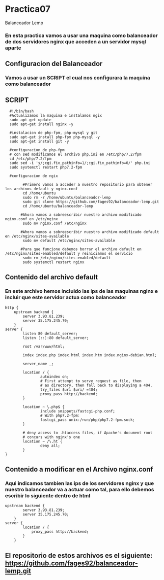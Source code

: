 # Practica07
Balanceador Lemp
### En esta practica vamos a usar una maquina como balanceador de dos servidores nginx que acceden a un servidor mysql aparte

## Configuracion del Balanceador
### Vamos a usar un SCRIPT el cual nos configurara la maquina como balanceador
## SCRIPT
```
  #!/bin/bash
  #Actualizamos la maquina e instalamos ngix
  sudo apt-get update
  sudo apt-get install nginx -y

  #instalacion de php-fpm, php-mysql y git
  sudo apt-get install php-fpm php-mysql -y
  sudo apt-get install git -y

  #configuracion de php-fpm
  # con sed modificamos el archivo php.ini en /etc/php/7.2/fpm
  cd /etc/php/7.2/fpm
  sudo sed -i 's/;cgi.fix_pathinfo=1/;cgi.fix_pathinfo=0/' php.ini
  sudo systemctl restart php7.2-fpm

  #configuracion de ngix
  
        #Primero vamos a acceder a nuestro repositorio para obtener los archivos default y nginx.conf
        cd /home/ubuntu
        sudo rm -r /home/ubuntu/balanceador-lemp
        sudo git clone https://github.com/fages92/balanceador-lemp.git
        cd /home/ubuntu/balanceador-lemp
       
       #Ahora vamos a sobreescribir nuestro archivo modificado nginx.conf en /etc/nginx
        sudo mv nginx.conf /etc/nginx
       
       #Ahora vamos a sobreescribir nuestro archivo modificado default en /etc/nginx/sites-available
        sudo mv default /etc/nginx/sites-available
       
       #Para que funcione debemos borrar el archivo default en /etc/nginx/sites-enabled/default y reiniciamos el servicio
        sudo rm /etc/nginx/sites-enabled/default
        sudo systemctl restart nginx
```
## Contenido del archivo default
### En este archivo hemos incluido las ips de las maquinas nginx e incluir que este servidor actua como balanceador
```
http {
    upstream backend {
        server 3.93.81.239;
        server 35.175.245.70;
    }
server {
        listen 80 default_server;
        listen [::]:80 default_server;

        root /var/www/html;

        index index.php index.html index.htm index.nginx-debian.html;

        server_name _;

        location / {
                autoindex on;
                # First attempt to serve request as file, then
                # as directory, then fall back to displaying a 404.
                try_files $uri $uri/ =404;
                proxy_pass http://backend;
        }

        location ~ \.php$ {
                include snippets/fastcgi-php.conf;
                # With php7.2-fpm:
                fastcgi_pass unix:/run/php/php7.2-fpm.sock;
        }

        # deny access to .htaccess files, if Apache's document root
        # concurs with nginx's one
        location ~ /\.ht {
                deny all;
        }
}
```
## Contenido a modificar en el  Archivo nginx.conf
### Aqui indicamos tambien las ips de los servidores nginx y que nuestro balanceador va a actuar como tal, para ello debemos escribir lo siguiente dentro de html
```
upstream backend {
        server 3.93.81.239;
        server 35.175.245.70;
    }
server {
        location / {
            proxy_pass http://backend;
        }
    }
```
## El repositorio de estos archivos es el siguiente: https://github.com/fages92/balanceador-lemp.git
